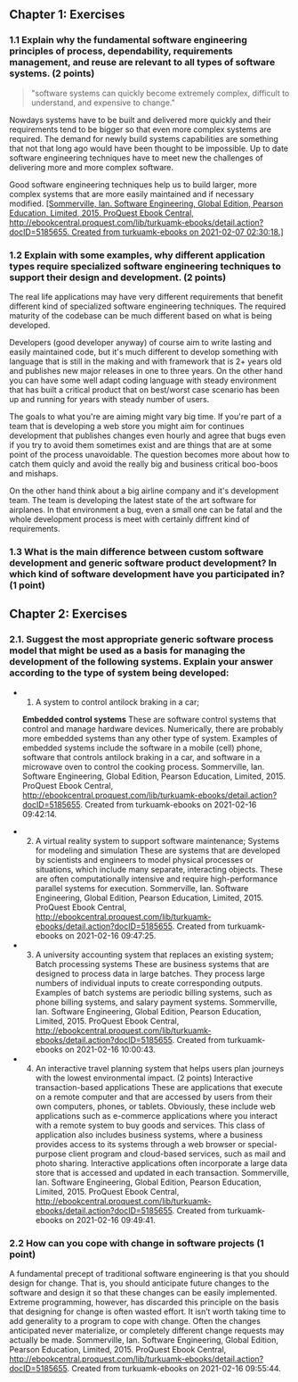## Chapter 1: Exercises ##

### 1.1 Explain why the fundamental software engineering principles of process, dependability, requirements management, and reuse are relevant to all types of software systems. (2 points) ###

> "software systems can quickly become extremely complex, difficult to understand, and expensive to change."

Nowdays systems have to be built and delivered more quickly and their requirements tend to be bigger so that even more complex systems are required. The demand for newly build systems capabilities are something that not that long ago would have been thought to be impossible. Up to date software engineering techniques have to meet new the challenges of delivering more and more complex software.

Good software engineering techniques help us to build larger, more complex systems that are more easily maintained and if necessary modified. [[Sommerville, Ian. Software Engineering, Global Edition, Pearson Education, Limited, 2015. ProQuest Ebook Central, http://ebookcentral.proquest.com/lib/turkuamk-ebooks/detail.action?docID=5185655.
Created from turkuamk-ebooks on 2021-02-07 02:30:18.]](http://ebookcentral.proquest.com/lib/turkuamk-ebooks/detail.action?docID=5185655)

### 1.2 Explain with some examples, why different application types require specialized software engineering techniques to support their design and development. (2 points) ### 

  The real life applications may have very different requirements that benefit different kind of specialized software engineering techniques. The required maturity of the codebase can be much different based on what is being developed.
  
  Developers (good developer anyway) of course aim to write lasting and easily maintained code, but it's much different to develop something with language that is still in the making and with framework that is 2+ years old and publishes new major releases in one to three years. On the other hand you can have some well adapt coding language with steady environment that has built a critical product that on best/worst case scenario has been up and running for years with steady number of users.

  The goals to what you're are aiming might vary big time. If you're part of a team that is developing a web store you might aim for continues development that publishes changes even hourly and agree that bugs even if you try to avoid them sometimes exist and are things that are at some point of the process unavoidable. The question becomes more about how to catch them quicly and avoid the really big and business critical boo-boos and mishaps. 

  On the other hand think about a big airline company and it's development team. The team is developing the latest state of the art software for airplanes. In that environment a bug, even a small one can be fatal and the whole development process is meet with certainly diffrent kind of requirements. 


### 1.3 What is the main difference between custom software development and generic software product development? In which kind of software development have you participated in? (1 point) ### 


## Chapter 2: Exercises ##

### 2.1. Suggest the most appropriate generic software process model that might be used as a basis for managing the development of the following systems. Explain your answer according to the type of system being developed: ###

- 1) A system to control antilock braking in a car;
  
  **Embedded control systems** These are software control systems that control and manage hardware devices. Numerically, there are probably more embedded systems than any other type of system. Examples of embedded systems include the software in a mobile (cell) phone, software that controls antilock braking in a car, and software in a microwave oven to control the cooking process.
Sommerville, Ian. Software Engineering, Global Edition, Pearson Education, Limited, 2015. ProQuest Ebook Central, http://ebookcentral.proquest.com/lib/turkuamk-ebooks/detail.action?docID=5185655.
Created from turkuamk-ebooks on 2021-02-16 09:42:14.

- 2) A virtual reality system to support software maintenance;
  Systems for modeling and simulation These are systems that are developed by scientists and engineers to model physical processes or situations, which include many separate, interacting objects. These are often computationally intensive and require high-performance parallel systems for execution.
Sommerville, Ian. Software Engineering, Global Edition, Pearson Education, Limited, 2015. ProQuest Ebook Central, http://ebookcentral.proquest.com/lib/turkuamk-ebooks/detail.action?docID=5185655.
Created from turkuamk-ebooks on 2021-02-16 09:47:25.

- 3) A university accounting system that replaces an existing system;
  Batch processing systems These are business systems that are designed to process data in large batches. They process large numbers of individual inputs to create corresponding outputs. Examples of batch systems are periodic billing systems, such as phone billing systems, and salary payment systems.
Sommerville, Ian. Software Engineering, Global Edition, Pearson Education, Limited, 2015. ProQuest Ebook Central, http://ebookcentral.proquest.com/lib/turkuamk-ebooks/detail.action?docID=5185655.
Created from turkuamk-ebooks on 2021-02-16 10:00:43.

- 4) An interactive travel planning system that helps users plan journeys with the lowest environmental impact. (2 points)
  Interactive transaction-based applications These are applications that execute on a remote computer and that are accessed by users from their own computers, phones, or tablets. Obviously, these include web applications such as e-commerce applications where you interact with a remote system to buy goods and services. This class of application also includes business systems, where a business provides access to its systems through a web browser or special-purpose client program and cloud-based services, such as mail and photo sharing. Interactive applications often incorporate a large data store that is accessed and updated in each transaction.
Sommerville, Ian. Software Engineering, Global Edition, Pearson Education, Limited, 2015. ProQuest Ebook Central, http://ebookcentral.proquest.com/lib/turkuamk-ebooks/detail.action?docID=5185655.
Created from turkuamk-ebooks on 2021-02-16 09:49:41.

### 2.2 How can you cope with change in software projects (1 point) ###
A fundamental precept of traditional software engineering is that you should design for change. That is, you should anticipate future changes to the software and design it so that these changes can be easily implemented. Extreme programming, however, has discarded this principle on the basis that designing for change is often wasted effort. It isn’t worth taking time to add generality to a program to cope with change. Often the changes anticipated never materialize, or completely different change requests may actually be made.
Sommerville, Ian. Software Engineering, Global Edition, Pearson Education, Limited, 2015. ProQuest Ebook Central, http://ebookcentral.proquest.com/lib/turkuamk-ebooks/detail.action?docID=5185655.
Created from turkuamk-ebooks on 2021-02-16 09:55:44.